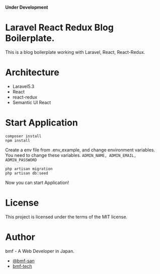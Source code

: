 **Under Development**

# Laravel React Redux Blog Boilerplate.
This is a blog boilerplate working with Laravel, React, React-Redux.

# Architecture
* Laravel5.3
* React
* react-redux
* Semantic UI React

# Start Application
`composer install`  
`npm install`  

Create a env file from .env_example, and change environment variables.
You need to change these variables.
`ADMIN_NAME, ADMIN_EMAIL, ADMIN_PASSWORD`  

`php artisan migration`  
`php artisan db:seed`  

Now you can start Application!

# License
This project is licensed under the terms of the MIT license.

# Author
bmf - A Web Developer in Japan.
* [@bmf-san](https://twitter.com/bmf_san)
* [bmf-tech](http://bmf-tech.com/)
